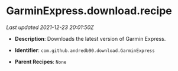 # GarminExpress.download.recipe

_Last updated 2021-12-23 20:01:50Z_

- **Description**: Downloads the latest version of Garmin Express.

- **Identifier**: `com.github.andredb90.download.GarminExpress`

- **Parent Recipes**: `None`
